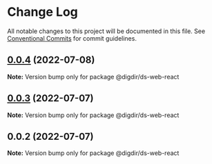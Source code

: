 # Change Log

All notable changes to this project will be documented in this file.
See [Conventional Commits](https://conventionalcommits.org) for commit guidelines.

## [0.0.4](https://github.com/felleslosninger/tlp-dds-core/compare/@digdir/ds-web-react@0.0.3...@digdir/ds-web-react@0.0.4) (2022-07-08)

**Note:** Version bump only for package @digdir/ds-web-react





## [0.0.3](https://github.com/felleslosninger/tlp-dds-core/compare/@digdir/ds-web-react@0.0.2...@digdir/ds-web-react@0.0.3) (2022-07-07)

**Note:** Version bump only for package @digdir/ds-web-react





## 0.0.2 (2022-07-07)

**Note:** Version bump only for package @digdir/ds-web-react
